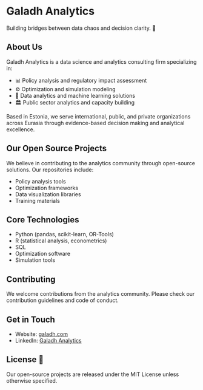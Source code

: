 # Galadh Analytics

Building bridges between data chaos and decision clarity. 🔮

## About Us

Galadh Analytics is a data science and analytics consulting firm specializing in:
- 📊 Policy analysis and regulatory impact assessment
- ⚙️ Optimization and simulation modeling
- 🤖 Data analytics and machine learning solutions
- 🏛️ Public sector analytics and capacity building

Based in Estonia, we serve international, public, and private organizations across Eurasia through evidence-based decision making and analytical excellence.

## Our Open Source Projects

We believe in contributing to the analytics community through open-source solutions. Our repositories include:
- Policy analysis tools
- Optimization frameworks
- Data visualization libraries
- Training materials

## Core Technologies 

- Python (pandas, scikit-learn, OR-Tools)
- R (statistical analysis, econometrics)
- SQL
- Optimization software
- Simulation tools

## Contributing

We welcome contributions from the analytics community. Please check our contribution guidelines and code of conduct.

## Get in Touch

- Website: [galadh.com](https://galadh.com)
- LinkedIn: [Galadh Analytics](https://www.linkedin.com/company/galadh-analytics)

## License 📄

Our open-source projects are released under the MIT License unless otherwise specified.
